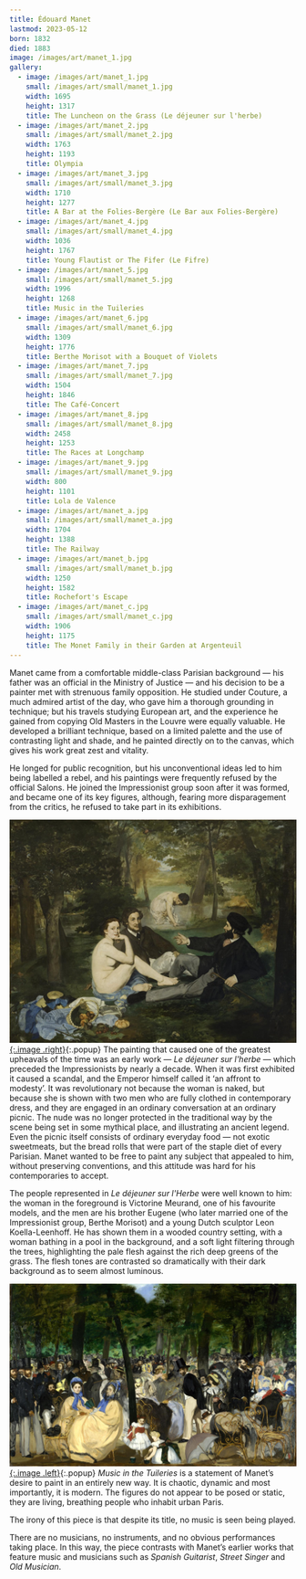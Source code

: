 ```yaml
---
title: Édouard Manet
lastmod: 2023-05-12
born: 1832
died: 1883
image: /images/art/manet_1.jpg
gallery:
  - image: /images/art/manet_1.jpg
    small: /images/art/small/manet_1.jpg
    width: 1695
    height: 1317
    title: The Luncheon on the Grass (Le déjeuner sur l'herbe)
  - image: /images/art/manet_2.jpg
    small: /images/art/small/manet_2.jpg
    width: 1763
    height: 1193
    title: Olympia
  - image: /images/art/manet_3.jpg
    small: /images/art/small/manet_3.jpg
    width: 1710
    height: 1277
    title: A Bar at the Folies-Bergère (Le Bar aux Folies-Bergère)
  - image: /images/art/manet_4.jpg
    small: /images/art/small/manet_4.jpg
    width: 1036
    height: 1767
    title: Young Flautist or The Fifer (Le Fifre)
  - image: /images/art/manet_5.jpg
    small: /images/art/small/manet_5.jpg
    width: 1996
    height: 1268
    title: Music in the Tuileries
  - image: /images/art/manet_6.jpg
    small: /images/art/small/manet_6.jpg
    width: 1309
    height: 1776
    title: Berthe Morisot with a Bouquet of Violets
  - image: /images/art/manet_7.jpg
    small: /images/art/small/manet_7.jpg
    width: 1504
    height: 1846
    title: The Café-Concert
  - image: /images/art/manet_8.jpg
    small: /images/art/small/manet_8.jpg
    width: 2458
    height: 1253
    title: The Races at Longchamp
  - image: /images/art/manet_9.jpg
    small: /images/art/small/manet_9.jpg
    width: 800
    height: 1101
    title: Lola de Valence
  - image: /images/art/manet_a.jpg
    small: /images/art/small/manet_a.jpg
    width: 1704
    height: 1388
    title: The Railway
  - image: /images/art/manet_b.jpg
    small: /images/art/small/manet_b.jpg
    width: 1250
    height: 1582
    title: Rochefort's Escape
  - image: /images/art/manet_c.jpg
    small: /images/art/small/manet_c.jpg
    width: 1906
    height: 1175
    title: The Monet Family in their Garden at Argenteuil
---
```


Manet came from a comfortable middle-class Parisian background &mdash; his
father was an official in the Ministry of Justice &mdash; and his decision to
be a painter met with strenuous family opposition. He studied under Couture, a
much admired artist of the day, who gave him a thorough grounding in technique;
but his travels studying European art, and the experience he gained from
copying Old Masters in the Louvre were equally valuable. He developed a
brilliant technique, based on a limited palette and the use of contrasting
light and shade, and he painted directly on to the canvas, which gives his work
great zest and vitality.

He longed for public recognition, but his unconventional ideas led to him being
labelled a rebel, and his paintings were frequently refused by the official
Salons. He joined the Impressionist group soon after it was formed, and became
one of its key figures, although, fearing more disparagement from the critics,
he refused to take part in its exhibitions.

[![The Luncheon on the Grass (Le déjeuner sur l'herbe)](/images/art/manet_1.jpg){:.image .right}](/images/art/manet_1.jpg){:.popup}
The painting that caused one of the greatest upheavals of the time was an early
work &mdash; _Le déjeuner sur l'herbe_ &mdash; which preceded the Impressionists
by nearly a decade. When it was first exhibited it caused a scandal, and the
Emperor himself called it ‘an affront to modesty’. It was revolutionary not
because the woman is naked, but because she is shown with two men who are fully
clothed in contemporary dress, and they are engaged in an ordinary conversation
at an ordinary picnic. The nude was no longer protected in the traditional way
by the scene being set in some mythical place, and illustrating an ancient
legend. Even the picnic itself consists of ordinary everyday food &mdash; not
exotic sweetmeats, but the bread rolls that were part of the staple diet of
every Parisian. Manet wanted to be free to paint any subject that appealed to
him, without preserving conventions, and this attitude was hard for his
contemporaries to accept.

The people represented in _Le déjeuner sur l'Herbe_ were well known to him:
the woman in the foreground is Victorine Meurand, one of his favourite models,
and the men are his brother Eugene (who later married one of the Impressionist
group, Berthe Morisot) and a young Dutch sculptor Leon Koella-Leenhoff.  He has
shown them in a wooded country setting, with a woman bathing in a pool in the
background, and a soft light filtering through the trees, highlighting the pale
flesh against the rich deep greens of the grass. The flesh tones are contrasted
so dramatically with their dark background as to seem almost luminous.

[![Music in the Tuileries](/images/art/manet_5.jpg){:.image .left}](/images/art/manet_5.jpg){:.popup}
_Music in the Tuileries_ is a statement of Manet’s desire to paint in an
entirely new way. It is chaotic, dynamic and most importantly, it is modern.
The figures do not appear to be posed or static, they are living, breathing
people who inhabit urban Paris.

The irony of this piece is that despite its title, no music is seen being played.

There are no musicians, no instruments, and no obvious performances taking
place. In this way, the piece contrasts with Manet’s earlier works that feature
music and musicians such as _Spanish Guitarist_, _Street Singer_ and _Old
Musician_.
